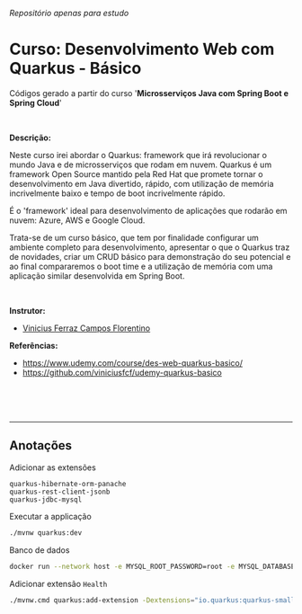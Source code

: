 _Repositório apenas para estudo_

# Curso: Desenvolvimento Web com Quarkus - Básico

Códigos gerado a partir do curso '**Microsserviços Java com Spring Boot e Spring Cloud**'

<br>

**Descrição:**

Neste curso irei abordar o Quarkus: framework que irá revolucionar o mundo Java e de microsserviços que rodam em nuvem. Quarkus é um framework Open Source mantido pela Red Hat que promete tornar o desenvolvimento em Java divertido, rápido, com utilização de memória incrivelmente baixo e tempo de boot incrivelmente rápido.

É o 'framework' ideal para desenvolvimento de aplicações que rodarão em nuvem: Azure, AWS e Google Cloud.

Trata-se de um curso básico, que tem por finalidade configurar um ambiente completo para desenvolvimento, apresentar o que o Quarkus traz de novidades, criar um CRUD básico para demonstração do seu potencial e ao final compararemos o boot time e a utilização de memória com uma aplicação similar desenvolvida em Spring Boot.

<br>

**Instrutor:**

- [Vinicius Ferraz Campos Florentino](https://www.udemy.com/user/vinicius-florentino/)

**Referências:**

- https://www.udemy.com/course/des-web-quarkus-basico/
- https://github.com/viniciusfcf/udemy-quarkus-basico

<br>
<br>
<br>

---

## Anotações

Adicionar as extensões

```
quarkus-hibernate-orm-panache
quarkus-rest-client-jsonb
quarkus-jdbc-mysql
```

Executar a applicação

```bash
./mvnw quarkus:dev
```

Banco de dados

```bash
docker run --network host -e MYSQL_ROOT_PASSWORD=root -e MYSQL_DATABASE=teste -d --rm mysql:8.0.19
```

Adicionar extensão `Health`

```bash
./mvnw.cmd quarkus:add-extension -Dextensions="io.quarkus:quarkus-smallrye-health"
```
